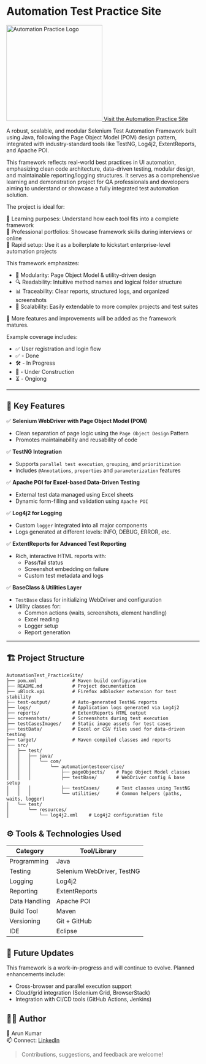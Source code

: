# Automation Test Practice Site
<p>
  <a href="https://automationexercise.com/">
    <img src="https://automationexercise.com/static/images/home/logo.png" alt="Automation Practice Logo" width="250"/>
    <a href="https://automationexercise.com/">Visit the Automation Practice Site</a>
  </a>
</p>


A robust, scalable, and modular Selenium Test Automation Framework built using Java, following the Page Object Model (POM) design pattern, integrated with industry-standard tools like TestNG, Log4j2, ExtentReports, and Apache POI.

This framework reflects real-world best practices in UI automation, emphasizing clean code architecture, data-driven testing, modular design, and maintainable reporting/logging structures. It serves as a comprehensive learning and demonstration project for QA professionals and developers aiming to understand or showcase a fully integrated test automation solution.

The project is ideal for:

🔹 Learning purposes: Understand how each tool fits into a complete framework  
🔹 Professional portfolios: Showcase framework skills during interviews or online  
🔹 Rapid setup: Use it as a boilerplate to kickstart enterprise-level automation projects  

This framework emphasizes:

- 🔁 Modularity: Page Object Model & utility-driven design  
- 🔍 Readability: Intuitive method names and logical folder structure  
- 📊 Traceability: Clear reports, structured logs, and organized screenshots  
- 🧪 Scalability: Easily extendable to more complex projects and test suites  

📌 More features and improvements will be added as the framework matures.

Example coverage includes:
- ✅ User registration and login flow  
- ✅ - Done
- 🛠️ - In Progress  
- 🚧 - Under Construction  
- ⏳ - Ongiong

---

## 🚀 Key Features

✅ **Selenium WebDriver with Page Object Model (POM)**  
- Clean separation of page logic using the `Page Object Design` Pattern  
- Promotes maintainability and reusability of code

✅ **TestNG Integration**  
- Supports `parallel test execution`, `grouping`, and `prioritization`  
- Includes `@Annotations`, `properties` and `parameterization` features

✅ **Apache POI for Excel-based Data-Driven Testing**  
- External test data managed using Excel sheets  
- Dynamic form-filling and validation using `Apache POI`

✅ **Log4j2 for Logging**  
- Custom `logger` integrated into all major components  
- Logs generated at different levels: INFO, DEBUG, ERROR, etc.

✅ **ExtentReports for Advanced Test Reporting**  
- Rich, interactive HTML reports with:
  - Pass/fail status  
  - Screenshot embedding on failure  
  - Custom test metadata and logs

✅ **BaseClass & Utilities Layer**  
- `TestBase` class for initializing WebDriver and configuration  
- Utility classes for:
  - Common actions (waits, screenshots, element handling)  
  - Excel reading  
  - Logger setup  
  - Report generation

---

## 🏗️ Project Structure

```
AutomationTest_PracticeSite/
├── pom.xml             # Maven build configuration
├── README.md           # Project documentation
├── uBlock.xpi          # Firefox adblocker extension for test stability
├── test-output/        # Auto-generated TestNG reports
├── logs/               # Application logs generated via Log4j2
├── reports/            # ExtentReports HTML output
├── screenshots/        # Screenshots during test execution
├── testCasesImages/    # Static image assets for test cases
├── testData/           # Excel or CSV files used for data-driven testing
├── target/             # Maven compiled classes and reports
├── src/
│   ├── test/
│   │   ├── java/
│   │   │   └── com/
│   │   │       └── automationtestexercise/
│   │   │           ├── pageObjects/    # Page Object Model classes
│   │   │           ├── testBase/       # WebDriver config & base setup
│   │   │           ├── testCases/      # Test classes using TestNG
│   │   │           └── utilities/      # Common helpers (paths, waits, logger)
│   └── test/
│       └── resources/
│           └── log4j2.xml    # Log4j2 configuration file

```


## ⚙️ Tools & Technologies Used

| Category       | Tool/Library                  |
|----------------|-------------------------------|
| Programming    | Java                          |
| Testing        | Selenium WebDriver, TestNG    |
| Logging        | Log4j2                        |
| Reporting      | ExtentReports                 |
| Data Handling  | Apache POI                    |
| Build Tool     | Maven                         |
| Versioning     | Git + GitHub                  |
| IDE            | Eclipse                       |

## 🔄 Future Updates

This framework is a work-in-progress and will continue to evolve. Planned enhancements include:
- Cross-browser and parallel execution support
- Cloud/grid integration (Selenium Grid, BrowserStack)
- Integration with CI/CD tools (GitHub Actions, Jenkins)

## 🙋‍♂️ Author

👤 Arun Kumar  
📫 Connect: [LinkedIn](https://www.linkedin.com/in/kumar-tvm)

> Contributions, suggestions, and feedback are welcome!


